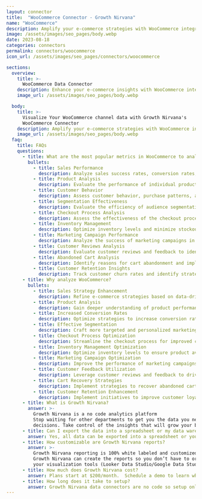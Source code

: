 ```yaml
---
layout: connector
title:  "WooCommerce Connector - Growth Nirvana"
name: "WooCommerce"
description: Amplify your e-commerce strategies with WooCommerce integration, gaining actionable insights from sales data analysis.
image: /assets/images/seo_pages/body.webp
date: 2023-08-18
categories: connectors
permalink: connectors/woocommerce
icon_url: /assets/images/seo_pages/connectors/woocommerce

sections:
  overview:
    title: >-
      WooCommerce Data Connector
    description: Enhance your e-commerce insights with WooCommerce integration. Seamlessly merge marketing data, unlocking insights that shape sales strategies, customer analysis, and operational excellence.
    image_url: /assets/images/seo_pages/body.webp

  body:
    title: >-
      Visualize Your WooCommerce channel data with Growth Nirvana's
      WooCommerce Connector
    description: Amplify your e-commerce strategies with WooCommerce integration, gaining actionable insights from sales data analysis.
    image_url: /assets/images/seo_pages/body.webp
  faq:
    title: FAQs
    questions:
      - title: What are the most popular metrics in WooCommerce to analyze?
        bullets:
          - title: Sales Performance
            description: Analyze sales success rates, conversion rates, and revenue growth.
          - title: Product Analysis
            description: Evaluate the performance of individual products and identify top-sellers.
          - title: Customer Behavior
            description: Assess customer behavior, purchase patterns, and lifetime value.
          - title: Segmentation Effectiveness
            description: Evaluate the efficiency of audience segmentation strategies.
          - title: Checkout Process Analysis
            description: Assess the effectiveness of the checkout process and identify optimization opportunities.
          - title: Inventory Management
            description: Optimize inventory levels and minimize stockouts and overstock situations.
          - title: Marketing Campaign Performance
            description: Analyze the success of marketing campaigns in driving sales and customer engagement.
          - title: Customer Reviews Analysis
            description: Evaluate customer reviews and feedback to identify areas of improvement.
          - title: Abandoned Cart Analysis
            description: Identify reasons for cart abandonment and implement strategies to recover lost sales.
          - title: Customer Retention Insights
            description: Track customer churn rates and identify strategies to improve customer retention.
      - title: Why analyze WooCommerce?
        bullets:
          - title: Sales Strategy Enhancement
            description: Refine e-commerce strategies based on data-driven insights.
          - title: Product Analysis
            description: Gain deeper understanding of product performance and customer preferences.
          - title: Increased Conversion Rates
            description: Optimize strategies to increase conversion rates and maximize revenue.
          - title: Effective Segmentation
            description: Craft more targeted and personalized marketing campaigns.
          - title: Checkout Process Optimization
            description: Streamline the checkout process for improved conversion and customer satisfaction.
          - title: Inventory Management Optimization
            description: Optimize inventory levels to ensure product availability and minimize costs.
          - title: Marketing Campaign Optimization
            description: Improve the performance of marketing campaigns through data insights.
          - title: Customer Feedback Utilization
            description: Leverage customer reviews and feedback to drive product and service improvements.
          - title: Cart Recovery Strategies
            description: Implement strategies to recover abandoned carts and minimize lost sales.
          - title: Customer Retention Enhancement
            description: Implement initiatives to improve customer loyalty and reduce churn rates.
      - title: What is Growth Nirvana?
        answer: >-
          Growth Nirvana is a no code analytics platform 
          Stop waiting for other departments to get you the data you need to make critical business 
          decisions. Take control of the insights that will grow your business.
      - title: Can I export the data into a spreadsheet or my data warehouse?
        answer: Yes, all data can be exported into a spreadsheet or your data warehouse (Google BigQuery, AWS, Snowflake, Azure, etc)
      - title: How customizable are Growth Nirvana reports?
        answer: >-
          Growth Nirvana reporting is 100% white labeled and customized to your specifications.
          Growth Nirvana can create the reports so you don’t have to or you can connect
          your visualization tools (Looker Data Studio/Google Data Studio, Tableau, PowerBI, etc) to Growth Nirvana.
      - title: How much does Growth Nirvana cost?
        answer: Plans start at $200/month.  Schedule a demo to learn what plan is best for you.
      - title: How long does it take to setup?
        answer: Growth Nirvana data connectors are no code so setup only requires a few clicks.
---
```

